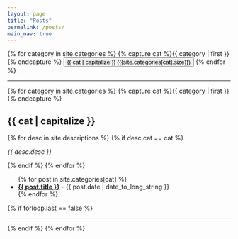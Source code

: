 ```yaml
---
layout: page
title: "Posts"
permalink: /posts/
main_nav: true
---
```


{% for category in site.categories %}
{% capture cat %}{{ category | first }}{% endcapture %}
<button type="button" onclick="window.location.href='#{{cat}}' ">{{ cat | capitalize }} ({{site.categories[cat].size}})</button>
{% endfor %}

<hr>

{% for category in site.categories %}
{% capture cat %}{{ category | first }}{% endcapture %}
<h2 id="{{cat}}">{{ cat | capitalize }}</h2>
{% for desc in site.descriptions %}
{% if desc.cat == cat %}
<p class="desc"><em>{{ desc.desc }}</em></p>
{% endif %}
{% endfor %}
  <ul class="posts-list">
  {% for post in site.categories[cat] %}
    <li>
      <strong>
        <a href="{{ post.url | prepend: site.baseurl }}">{{ post.title }}</a>
      </strong>
      <span class="post-date">- {{ post.date | date_to_long_string }}</span>
    </li>
  {% endfor %}
  </ul>
  {% if forloop.last == false %}<hr>{% endif %}
{% endfor %}
<br>
